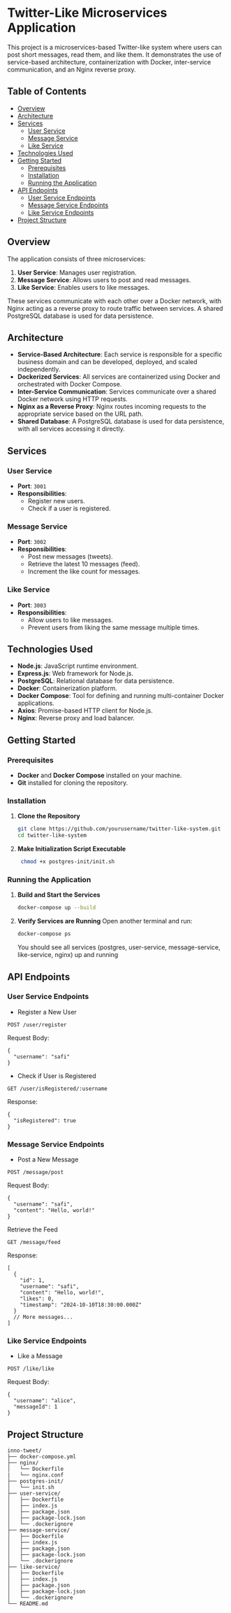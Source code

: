 # Twitter-Like Microservices Application

This project is a microservices-based Twitter-like system where users can post short messages, read them, and like them. It demonstrates the use of service-based architecture, containerization with Docker, inter-service communication, and an Nginx reverse proxy.

## Table of Contents

- [Overview](#overview)
- [Architecture](#architecture)
- [Services](#services)
  - [User Service](#user-service)
  - [Message Service](#message-service)
  - [Like Service](#like-service)
- [Technologies Used](#technologies-used)
- [Getting Started](#getting-started)
  - [Prerequisites](#prerequisites)
  - [Installation](#installation)
  - [Running the Application](#running-the-application)
- [API Endpoints](#api-endpoints)
  - [User Service Endpoints](#user-service-endpoints)
  - [Message Service Endpoints](#message-service-endpoints)
  - [Like Service Endpoints](#like-service-endpoints)
- [Project Structure](#project-structure)

## Overview

The application consists of three microservices:

1. **User Service**: Manages user registration.
2. **Message Service**: Allows users to post and read messages.
3. **Like Service**: Enables users to like messages.

These services communicate with each other over a Docker network, with Nginx acting as a reverse proxy to route traffic between services. A shared PostgreSQL database is used for data persistence.

## Architecture

- **Service-Based Architecture**: Each service is responsible for a specific business domain and can be developed, deployed, and scaled independently.
- **Dockerized Services**: All services are containerized using Docker and orchestrated with Docker Compose.
- **Inter-Service Communication**: Services communicate over a shared Docker network using HTTP requests.
- **Nginx as a Reverse Proxy**: Nginx routes incoming requests to the appropriate service based on the URL path.
- **Shared Database**: A PostgreSQL database is used for data persistence, with all services accessing it directly.

## Services

### User Service

- **Port**: `3001`
- **Responsibilities**:
  - Register new users.
  - Check if a user is registered.

### Message Service

- **Port**: `3002`
- **Responsibilities**:
  - Post new messages (tweets).
  - Retrieve the latest 10 messages (feed).
  - Increment the like count for messages.

### Like Service

- **Port**: `3003`
- **Responsibilities**:
  - Allow users to like messages.
  - Prevent users from liking the same message multiple times.

## Technologies Used

- **Node.js**: JavaScript runtime environment.
- **Express.js**: Web framework for Node.js.
- **PostgreSQL**: Relational database for data persistence.
- **Docker**: Containerization platform.
- **Docker Compose**: Tool for defining and running multi-container Docker applications.
- **Axios**: Promise-based HTTP client for Node.js.
- **Nginx**: Reverse proxy and load balancer.

## Getting Started

### Prerequisites

- **Docker** and **Docker Compose** installed on your machine.
- **Git** installed for cloning the repository.

### Installation

1. **Clone the Repository**

   ```bash
   git clone https://github.com/yourusername/twitter-like-system.git
   cd twitter-like-system
   ```

2. **Make Initialization Script Executable**

   ```bash
    chmod +x postgres-init/init.sh
   ```

### Running the Application

1.  **Build and Start the Services**

    ```bash
    docker-compose up --build
    ```

2.  **Verify Services are Running**
    Open another terminal and run:

    ```bash
    docker-compose ps
    ```

    You should see all services (postgres, user-service, message-service, like-service, nginx) up and running

## API Endpoints

### User Service Endpoints

- Register a New User

```
POST /user/register
```

Request Body:

```
{
  "username": "safi"
}
```

- Check if User is Registered

```
GET /user/isRegistered/:username
```

Response:

```
{
  "isRegistered": true
}
```

### Message Service Endpoints

- Post a New Message

```
POST /message/post
```

Request Body:

```
{
  "username": "safi",
  "content": "Hello, world!"
}
```

Retrieve the Feed

```
GET /message/feed
```

Response:

```
[
  {
    "id": 1,
    "username": "safi",
    "content": "Hello, world!",
    "likes": 0,
    "timestamp": "2024-10-10T18:30:00.000Z"
  }
  // More messages...
]
```

### Like Service Endpoints

- Like a Message

```
POST /like/like
```

Request Body:

```
{
  "username": "alice",
  "messageId": 1
}
```

## Project Structure

```
inno-tweet/
├── docker-compose.yml
├── nginx/
│   └── Dockerfile
|   └── nginx.conf
├── postgres-init/
│   └── init.sh
├── user-service/
│   ├── Dockerfile
│   ├── index.js
│   ├── package.json
│   ├── package-lock.json
│   └── .dockerignore
├── message-service/
│   ├── Dockerfile
│   ├── index.js
│   ├── package.json
│   ├── package-lock.json
│   └── .dockerignore
├── like-service/
│   ├── Dockerfile
│   ├── index.js
│   ├── package.json
│   ├── package-lock.json
│   └── .dockerignore
└── README.md
```
